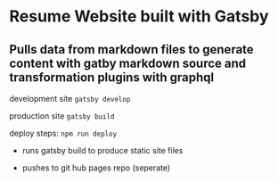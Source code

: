 # Resume Website built with Gatsby

## Pulls data from markdown files to generate content with gatby markdown source and transformation plugins with graphql

development site
`gatsby develop`

production site
`gatsby build`

deploy steps:
`npm run deploy`

- runs gatsby build to produce static site files

- pushes to git hub pages repo (seperate)
